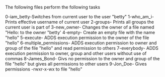 
The following files perform the following tasks

0-iam_betty-Switches from current user to the user "betty"
1-who_am_i- Prints effective username of current user
2-groups- Prints all groups the current user is part of
3-new_owner- Changes the owner of a file named "Hello: to the owner "betty'
4-empty- Create an empty file with the name "hello"
5-execute- ADDS execution permission to the owner of the file "hello"
6-multiple_permissions- ADDS execution permission to owner and group of the file "hello" and read permission to others
7-everybody- ADDS execution permission to owner, group and other users without use of commas
8-James_Bond- Givs no permission to the owner and group of the file "hello" but gives all permissions to other users
9-Jon_Doe- Gives permissions -rwxr-x-wx to file "hello"

